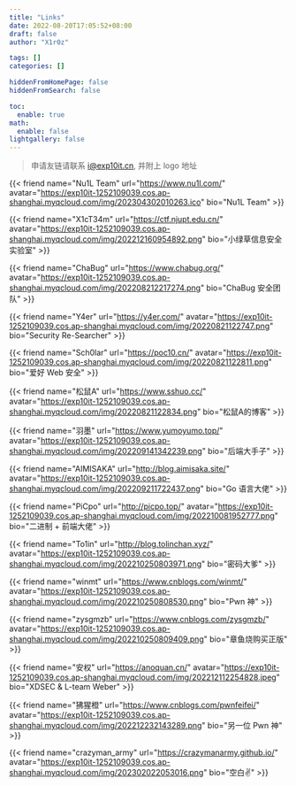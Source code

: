 ```yaml
---
title: "Links"
date: 2022-08-20T17:05:52+08:00
draft: false
author: "X1r0z"

tags: []
categories: []

hiddenFromHomePage: false
hiddenFromSearch: false

toc:
  enable: true
math:
  enable: false
lightgallery: false
---
```


> 申请友链请联系 [i@exp10it.cn](mailto:i@exp10it.cn), 并附上 logo 地址

{{< friend name="Nu1L Team" url="https://www.nu1l.com/" avatar="https://exp10it-1252109039.cos.ap-shanghai.myqcloud.com/img/202304302010263.ico" bio="Nu1L Team" >}}

{{< friend name="X1cT34m" url="https://ctf.njupt.edu.cn/" avatar="https://exp10it-1252109039.cos.ap-shanghai.myqcloud.com/img/202212160954892.png" bio="小绿草信息安全实验室" >}}

{{< friend name="ChaBug" url="https://www.chabug.org/" avatar="https://exp10it-1252109039.cos.ap-shanghai.myqcloud.com/img/202208212217274.png" bio="ChaBug 安全团队" >}}

{{< friend name="Y4er" url="https://y4er.com/" avatar="https://exp10it-1252109039.cos.ap-shanghai.myqcloud.com/img/20220821122747.png" bio="Security Re-Searcher" >}}

{{< friend name="Sch0lar" url="https://poc10.cn/" avatar="https://exp10it-1252109039.cos.ap-shanghai.myqcloud.com/img/20220821122811.png" bio="爱好 Web 安全" >}}

{{< friend name="松鼠A" url="https://www.sshuo.cc/" avatar="https://exp10it-1252109039.cos.ap-shanghai.myqcloud.com/img/20220821122834.png" bio="松鼠A的博客" >}}

{{< friend name="羽墨" url="https://www.yumoyumo.top/" avatar="https://exp10it-1252109039.cos.ap-shanghai.myqcloud.com/img/202209141342239.png" bio="后端大手子" >}}

{{< friend name="AIMISAKA" url="http://blog.aimisaka.site/" avatar="https://exp10it-1252109039.cos.ap-shanghai.myqcloud.com/img/202209211722437.png" bio="Go 语言大佬" >}}

{{< friend name="PiCpo" url="http://picpo.top/" avatar="https://exp10it-1252109039.cos.ap-shanghai.myqcloud.com/img/202210081952777.png" bio="二进制 + 前端大佬" >}}

{{< friend name="To1in" url="http://blog.tolinchan.xyz/" avatar="https://exp10it-1252109039.cos.ap-shanghai.myqcloud.com/img/202210250803971.png" bio="密码大爹" >}}

{{< friend name="winmt" url="https://www.cnblogs.com/winmt/" avatar="https://exp10it-1252109039.cos.ap-shanghai.myqcloud.com/img/202210250808530.png" bio="Pwn 神" >}}

{{< friend name="zysgmzb" url="https://www.cnblogs.com/zysgmzb/" avatar="https://exp10it-1252109039.cos.ap-shanghai.myqcloud.com/img/202210250809409.png" bio="章鱼烧购买正版" >}}

{{< friend name="安权" url="https://anoquan.cn/" avatar="https://exp10it-1252109039.cos.ap-shanghai.myqcloud.com/img/202212112254828.jpeg" bio="XDSEC & L-team Weber" >}}

{{< friend name="狒猩橙" url="https://www.cnblogs.com/pwnfeifei/" avatar="https://exp10it-1252109039.cos.ap-shanghai.myqcloud.com/img/202212232143289.png" bio="另一位 Pwn 神" >}}

{{< friend name="crazyman_army" url="https://crazymanarmy.github.io/" avatar="https://exp10it-1252109039.cos.ap-shanghai.myqcloud.com/img/202302022053016.png" bio="空白✌" >}}